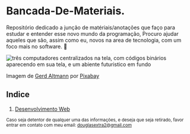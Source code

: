 # Bancada-De-Materiais.
Repositório dedicado a junção de matériais/anotações que faço para estudar e entender esse novo mundo da programação, Procuro ajudar aqueles que são, assim como eu, novos na area de tecnologia, com um foco mais no software. 👾

![três computadores centralizados na tela, com códigos binários aparecendo em sua tela, e um abiente futuristico em fundo](https://github.com/Douglas10009/Bancada-De-Materiais./blob/main/Assets/monitor-g76430c3aa_640.jpg)

Imagem de <a href="https://pixabay.com/pt/users/geralt-9301/?utm_source=link-attribution&amp;utm_medium=referral&amp;utm_campaign=image&amp;utm_content=1307227">Gerd Altmann</a> por <a href="https://pixabay.com/pt/?utm_source=link-attribution&amp;utm_medium=referral&amp;utm_campaign=image&amp;utm_content=1307227">Pixabay</a>

## Indice
1. [Desenvolvimento Web](/DesenvolvimentoWeb)

<sub>Caso seja detentor de qualquer uma das informações, e deseja que seja retirado, favor entrar em contato com meu email: douglasextra2@gmail.com </sub>
